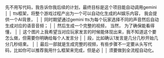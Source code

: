 先不用写代码，我告诉你我后续的计划，最终目标是这个项目能自动调用gemini                                │
│   tts框架，将整个游戏过程产出为一个可以自动化生成的AI娱乐内容， 我会提供一个AI背景，                    │
│   同时期望通过gemini tts为每个玩家选择不同的声音然后自动生成对应的语音音频；                            │
│   然后生成一个完整的视频， 当然， 为了确保能看得懂，                                                    │
│   这个图片上我希望当对应玩家发言的时候能体现出来，我不知道这个要怎么做，但需要你明确给每个人发言分      │
│   段，比如确认1发言是几分几秒开始几分几秒结束。                                                         │
│   最后一部就是生成完整的视频，有些步骤不一定要从头写代码，比如你可以推荐我用什么框架来完成，但是必      │
│   须要做到全流程自动化。
